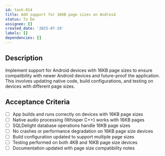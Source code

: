 ```yaml
---
id: task-014
title: Add support for 16KB page sizes on Android
status: To Do
assignee: []
created_date: '2025-07-19'
labels: []
dependencies: []
---
```


## Description

Implement support for Android devices with 16KB page sizes to ensure compatibility with newer Android devices and future-proof the application. This involves updating native code, build configurations, and testing on devices with different page sizes.

## Acceptance Criteria

- [ ] App builds and runs correctly on devices with 16KB page sizes
- [ ] Native audio processing (Whisper C++) works with 16KB pages
- [ ] SQLDelight database operations handle 16KB page sizes
- [ ] No crashes or performance degradation on 16KB page size devices
- [ ] Build configuration updated to support multiple page sizes
- [ ] Testing performed on both 4KB and 16KB page size devices
- [ ] Documentation updated with page size compatibility notes
